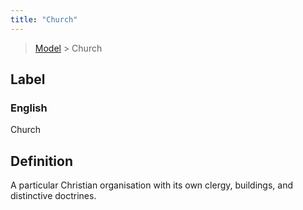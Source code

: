 ```yaml
---
title: "Church"
---
```


> [Model](../../) > Church

## Label

### English
Church


## Definition
A particular Christian organisation with its own clergy, buildings, and distinctive doctrines. 


    
